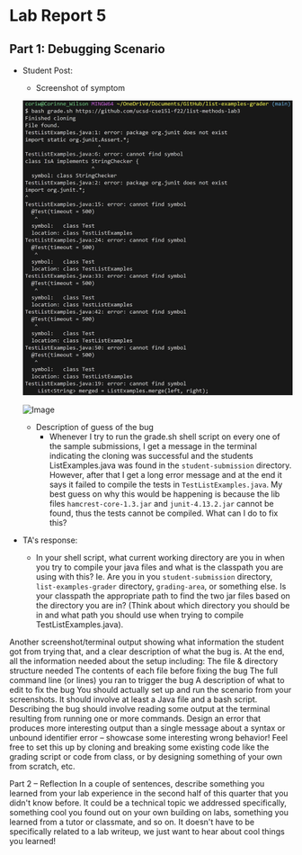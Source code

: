 # Lab Report 5

## Part 1: Debugging Scenario
- Student Post:
  - Screenshot of symptom 
  
  ![Image](bad_output.png)
  
  ![Image](bad_output1.png)
  
  - Description of guess of the bug
    - Whenever I try to run the grade.sh shell script on every one of the sample submissions, I get a message in the terminal indicating the cloning was successful and the students ListExamples.java was found in the `student-submission` directory. However, after that I get a long error message and at the end it says it failed to compile the tests in `TestListExamples.java`. My best guess on why this would be happening is because the lib files `hamcrest-core-1.3.jar` and `junit-4.13.2.jar` cannot be found, thus the tests cannot be compiled. What can I do to fix this?
  
- TA's response:
  - In your shell script, what current working directory are you in when you try to compile your java files and what is the classpath you are using with this? Ie. Are you in you `student-submission` directory, `list-examples-grader` directory, `grading-area`, or something else. Is your classpath the appropriate path to find the two jar files based on the directory you are in? (Think about which directory you should be in and what path you should use when trying to compile TestListExamples.java).
  
Another screenshot/terminal output showing what information the student got from trying that, and a clear description of what the bug is.
At the end, all the information needed about the setup including:
The file & directory structure needed
The contents of each file before fixing the bug
The full command line (or lines) you ran to trigger the bug
A description of what to edit to fix the bug
You should actually set up and run the scenario from your screenshots. It should involve at least a Java file and a bash script. Describing the bug should involve reading some output at the terminal resulting from running one or more commands. Design an error that produces more interesting output than a single message about a syntax or unbound identifier error – showcase some interesting wrong behavior! Feel free to set this up by cloning and breaking some existing code like the grading script or code from class, or by designing something of your own from scratch, etc.

Part 2 – Reflection
In a couple of sentences, describe something you learned from your lab experience in the second half of this quarter that you didn't know before. It could be a technical topic we addressed specifically, something cool you found out on your own building on labs, something you learned from a tutor or classmate, and so on. It doesn't have to be specifically related to a lab writeup, we just want to hear about cool things you learned!
